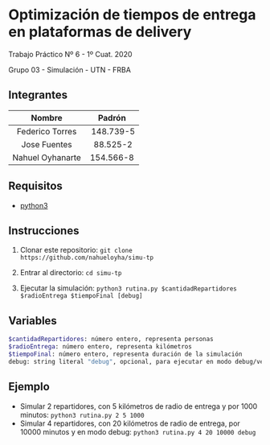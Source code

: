 # Optimización de tiempos de entrega en plataformas de delivery

Trabajo Práctico Nº 6 - 1º Cuat. 2020

Grupo 03 - Simulación - UTN - FRBA

## Integrantes

Nombre | Padrón
:---: | :---:
Federico Torres | 148.739-5
Jose Fuentes | 88.525-2
Nahuel Oyhanarte | 154.566-8

## Requisitos

* [python3](https://www.python.org/downloads)

## Instrucciones

1. Clonar este repositorio: `git clone https://github.com/nahueloyha/simu-tp`

2. Entrar al directorio: `cd simu-tp`

3. Ejecutar la simulación: `python3 rutina.py $cantidadRepartidores $radioEntrega $tiempoFinal [debug]`

## Variables

```bash
$cantidadRepartidores: número entero, representa personas
$radioEntrega: número entero, representa kilómetros
$tiempoFinal: número entero, representa duración de la simulación
debug: string literal "debug", opcional, para ejecutar en modo debug/verbose (deshabilitado x default)
```

## Ejemplo

* Simular 2 repartidores, con 5 kilómetros de radio de entrega y por 1000 minutos: `python3 rutina.py 2 5 1000`
* Simular 4 repartidores, con 20 kilómetros de radio de entrega, por 10000 minutos y en modo debug: `python3 rutina.py 4 20 10000 debug`
